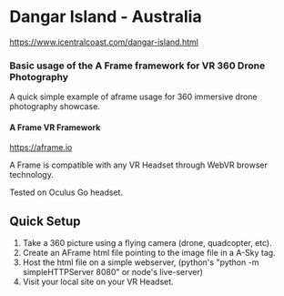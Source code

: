 # Dangar Island - Australia

https://www.icentralcoast.com/dangar-island.html

### Basic usage of the A Frame framework for VR 360 Drone Photography

A quick simple example of aframe usage for 360 immersive drone photography showcase.

#### A Frame VR Framework
https://aframe.io

A Frame is compatible with any VR Headset through WebVR browser technology.

Tested on Oculus Go headset.

## Quick Setup

1) Take a 360 picture using a flying camera (drone, quadcopter, etc).
2) Create an AFrame html file pointing to the image file in a A-Sky tag.
3) Host the html file on a simple webserver, (python's "python -m simpleHTTPServer 8080" or node's live-server)
4) Visit your local site on your VR Headset.
